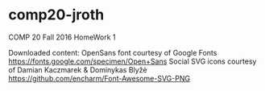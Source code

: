 # comp20-jroth
COMP 20 Fall 2016 HomeWork 1 

Downloaded content:
    OpenSans font courtesy of Google Fonts
        https://fonts.google.com/specimen/Open+Sans
    Social SVG icons courtesy of Damian Kaczmarek & Dominykas Blyžė
        https://github.com/encharm/Font-Awesome-SVG-PNG
